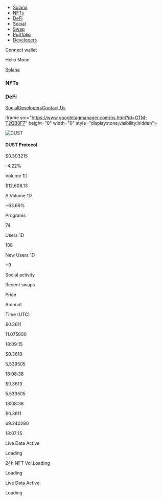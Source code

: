   * [Solana](/solana)
  * [NFTs](/nfts/top-projects)
  * [DeFi](/solana-defi/tokens)
  * [Social](/social)
  * [Swap](/swap)
  * [Portfolio](/portfolio)
  * [Developers](/developers)

Connect wallet

[](/nfts/top-projects)Hello Moon

[Solana](/solana)

### NFTs

### DeFi

[Social](/social)[Developers](/developers)[Contact
Us](https://surveys.hotjar.com/546656fc-d96f-40af-b099-0d3034277b9b)

iframe src="https://www.googletagmanager.com/ns.html?id=GTM-T2QB8F7"
height="0" width="0" style="display:none;visibility:hidden">

![DUST](https://images.hellomoon.io/defi/30/dust-protocol.webp)

#### DUST Protocol

$0.303215

-4.22%

Volume 1D

$12,608.13

Δ Volume 1D

+63.69%

Programs

74

Users 1D

108

New Users 1D

+9

Social activity

Recent swaps

Price

Amount

Time (UTC)

$0.3611

11.075000

18:09:15

$0.3610

5.539505

18:08:38

$0.3613

5.539505

18:08:38

$0.3611

69.240280

18:07:15

Live Data Active

Loading

24h NFT Vol.Loading

Loading

Live Data Active

Loading


